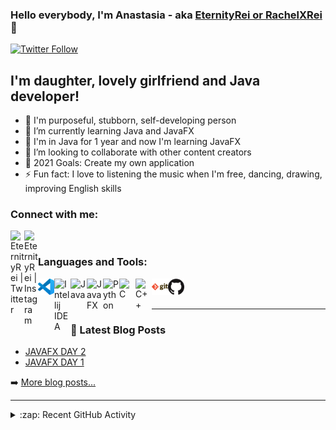 ### Hello everybody, I'm Anastasia - aka [EternityRei or RachelXRei][twitter] 👋

[![Twitter Follow](https://img.shields.io/twitter/url?color=1DA1F2&label=Follow%20%40RachelXRei&logo=twitter&style=for-the-badge&url=https%3A%2F%2Ftwitter.com%2FRachelXRei)](https://twitter.com/RachelXRei)

## I'm daughter, lovely girlfriend and Java developer!
- 🔭 I'm purposeful, stubborn, self-developing person
- 🌱 I’m currently learning Java and JavaFX
- 🧭 I'm in Java for 1 year and now I'm learning JavaFX
- 👯 I’m looking to collaborate with other content creators
- 🥅 2021 Goals: Create my own application
- ⚡ Fun fact: I love to listening the music when I'm free, dancing, drawing, improving English skills

### Connect with me:

[<img align="left" alt="EternityRei | Twitter" width="22px" src="https://cdn.jsdelivr.net/npm/simple-icons@v3/icons/twitter.svg" />][twitter]
[<img align="left" alt="EternityRei | Instagram" width="22px" src="https://cdn.jsdelivr.net/npm/simple-icons@v3/icons/instagram.svg" />][instagram]

<br />

### Languages and Tools:

<img align="left" alt="Visual Studio Code" width="26px" src="https://raw.githubusercontent.com/github/explore/80688e429a7d4ef2fca1e82350fe8e3517d3494d/topics/visual-studio-code/visual-studio-code.png" />
<img align="left" alt="Intellij IDEA" width="26px" src="https://upload.wikimedia.org/wikipedia/commons/thumb/9/9c/IntelliJ_IDEA_Icon.svg/1024px-IntelliJ_IDEA_Icon.svg.png" />
<img align="left" alt="Java" width="26px" src="https://getprogram.net/img/programs/icons/java_228.png" />
<img align="left" alt="JavaFX" width="26px" src="https://static.wikia.nocookie.net/jfx/images/0/00/JavaFXIsland400x200.png/revision/latest?cb=20070917150529" />
<img align="left" alt="Python" width="26px" src="https://upload.wikimedia.org/wikipedia/commons/thumb/0/0a/Python.svg/1024px-Python.svg.png" />
<img align="left" alt="C" width="26px" src="https://upload.wikimedia.org/wikipedia/commons/1/19/C_Logo.png" />
<img align="left" alt="C++" width="26px" src="https://upload.wikimedia.org/wikipedia/commons/thumb/1/18/ISO_C%2B%2B_Logo.svg/1822px-ISO_C%2B%2B_Logo.svg.png" />
<img align="left" alt="Git" width="26px" src="https://raw.githubusercontent.com/github/explore/80688e429a7d4ef2fca1e82350fe8e3517d3494d/topics/git/git.png" />
<img align="left" alt="GitHub" width="26px" src="https://raw.githubusercontent.com/github/explore/78df643247d429f6cc873026c0622819ad797942/topics/github/github.png" />


<br />
<br />

---

### 📕 Latest Blog Posts

<!-- BLOG-POST-LIST:START -->
- [JAVAFX DAY 2](https://twitter.com/RachelXRei/status/1449118497036963841)
- [JAVAFX DAY 1](https://twitter.com/RachelXRei/status/1448714113257979908)
<!-- BLOG-POST-LIST:END -->

➡️ [More blog posts...](https://twitter.com/RachelXRei)

---

<details>
  <summary>:zap: Recent GitHub Activity</summary>
  
<!--START_SECTION:activity-->
- [Libgdx for Java Games]: (https://github.com/libgdx)
- [Game Off 2021]: (https://itch.io/jam/game-off-2021)
  

<!--END_SECTION:activity-->

</details>

</details>

[twitter]: https://twitter.com/RachelXRei
[instagram]: https://www.instagram.com/_mjspoon
